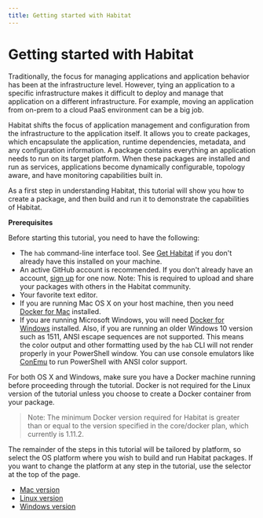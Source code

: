 ```yaml
---
title: Getting started with Habitat
---
```


# Getting started with Habitat
Traditionally, the focus for managing applications and application behavior has been at the infrastructure level. However, tying an application to a specific infrastructure makes it difficult to deploy and manage that application on a different infrastructure. For example, moving an application from on-prem to a cloud PaaS environment can be a big job.

Habitat shifts the focus of application management and configuration from the infrastructure to the application itself. It allows you to create packages, which encapsulate the application, runtime dependencies, metadata, and any configuration information. A package contains everything an application needs to run on its target platform. When these packages are installed and run as services, applications become dynamically configurable, topology aware, and have monitoring capabilities built in.

As a first step in understanding Habitat, this tutorial will show you how to create a package, and then build and run it to demonstrate the capabilities of Habitat.

**Prerequisites**

Before starting this tutorial, you need to have the following:

*   The `hab` command-line interface tool. See [Get Habitat](/docs/get-habitat) if you don't already have this installed on your machine.
*   An active GitHub account is recommended. If you don't already have an account, [sign up](https://github.com/) for one now. Note: This is required to upload and share your packages with others in the Habitat community.
*   Your favorite text editor.
*   If you are running Mac OS X on your host machine, then you need [Docker for Mac](https://www.docker.com/products/docker#/mac) installed.
*   If you are running Microsoft Windows, you will need [Docker for Windows](https://www.docker.com/products/docker#/windows) installed. Also, if you are running an older Windows 10 version such as 1511, ANSI escape sequences are not supported. This means the color output and other formatting used by the `hab` CLI will not render properly in your PowerShell window. You can use console emulators like [ConEmu](https://conemu.github.io/) to run PowerShell with ANSI color support.

For both OS X and Windows, make sure you have a Docker machine running before proceeding through the tutorial. Docker is not required for the Linux version of the tutorial unless you choose to create a Docker container from your package. 

> Note: The minimum Docker version required for Habitat is greater than or equal to the version specified in the core/docker plan, which currently is 1.11.2.

The remainder of the steps in this tutorial will be tailored by platform, so select the OS platform where you wish to build and run Habitat packages. If you want to change the platform at any step in the tutorial, use the selector at the top of the page.

<ul class="main-content--button-nav">
  <li><a href="/tutorials/getting-started/mac/basic-concepts" class="button cta">Mac version</a></li>
  <li><a href="/tutorials/getting-started/linux/basic-concepts" class="button cta">Linux version</a></li>
  <li><a href="/tutorials/getting-started/windows/basic-concepts" class="button cta">Windows version</a></li>
</ul>
